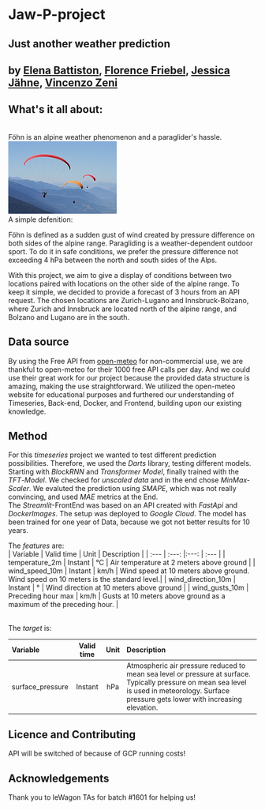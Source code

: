 <h1>Jaw-P-project</h1>
<h2>Just another weather prediction</h2>
<h2>by <a href="https://github.com/Elenya92">Elena Battiston</a>, <a href="https://github.com/FloFriebel">Florence Friebel</a>, <a href="https://github.com/jjaehne">Jessica Jähne</a>, <a href="https://github.com/VinceZeni">Vincenzo Zeni</a></h2>

<h2>What's it all about:</h2><br />
Föhn is an alpine weather phenomenon and a paraglider's hassle.<br />
<img src="images/Parapente_-_Les_Saisies_02.jpg" alt="Paragliding flight" />

<br />
A simple defenition:

Föhn is defined as a sudden gust of wind created by pressure difference on both sides of the alpine range.
Paragliding is a weather-dependent outdoor sport. To do it in safe conditions, we prefer the pressure difference not exceeding 4 hPa between the north and south sides of the Alps.

With this project, we aim to give a display of conditions between two locations paired with locations on the other side of the alpine range.
To keep it simple, we decided to provide a forecast of 3 hours from an API request.
The chosen locations are Zurich-Lugano and Innsbruck-Bolzano, where Zurich and Innsbruck are located north of the alpine range, and Bolzano and Lugano are in the south.


<h2>Data source </h2>
By using the Free API from <a href="https://open-meteo.com/en/terms">open-meteo</a> for non-commercial use, we are thankful to open-meteo for their 1000 free API calls per day. And we could use their great work for our project because the provided data structure is amazing, making the use straightforward.
We utilized the open-meteo website for educational purposes and furthered our understanding of Timeseries, Back-end, Docker, and Frontend, building upon our existing knowledge.


<h2>Method</h2>
For this <em>timeseries</em> project we wanted to test different prediction possibilities. Therefore, we used the <em>Darts</em> library, testing different models. Starting with <em>BlockRNN</em> and <em>Transformer</em> <em>Model</em>, finally trained with the <em>TFT</em>-<em>Model</em>. We checked for <em>unscaled</em> <em>data</em> and in the end chose <em>MinMax-Scaler</em>. We evaluted the prediction using <em>SMAPE</em>, which was not really convincing, and used <em>MAE</em> metrics at the End.<br />
The <em>Streamlit</em>-FrontEnd was based on an API created with <em>FastApi</em> and <em>DockerImages</em>. The setup was deployed to <em>Google</em> <em>Cloud</em>.
The model has been trained for one year of Data, because we got not better results for 10 years. <br />

The <em>features</em> are:<br />
| Variable           | Valid time         | Unit | Description                                                                         |
| :---               |     :---:          |:---: | :---                                                                                |
| temperature_2m     | Instant            | °C   | Air temperature at 2 meters above ground                                            |
| wind_speed_10m     | Instant            | km/h | Wind speed at 10 meters above ground. Wind speed on 10 meters is the standard level.|
| wind_direction_10m | Instant            | °    | Wind direction at 10 meters above ground                                            |
| wind_gusts_10m     | Preceding hour max | km/h | Gusts at 10 meters above ground as a maximum of the preceding hour.                 |


<br />
The <em>target</em> is:<br />

| Variable         | Valid time | Unit | Description                                                                         |
| :---             |     :---:  |:---: | :---                                                                                |
| surface_pressure | Instant    | hPa  | Atmospheric air pressure reduced to mean sea level or pressure at surface. Typically pressure on mean sea level is used in meteorology. Surface pressure gets lower with increasing elevation.|

<h2>Licence and Contributing</h2>
API will be switched of because of GCP running costs!

<h2>Acknowledgements</h2>
Thank you to leWagon TAs for batch #1601 for helping us!

